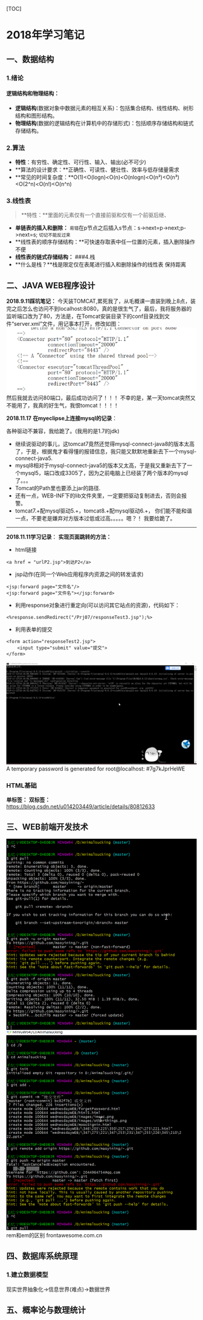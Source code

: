 [TOC]
# 2018年学习笔记
## 一、数据结构
### 1.绪论
#### 逻辑结构和物理结构：
-  **逻辑结构**(数据对象中数据元素的相互关系)：包括集合结构、线性结构、树形结构和图形结构。
-  **物理结构**(数据的逻辑结构在计算机中的存储形式)：包括顺序存储结构和链式存储结构。
### 2.算法
-  **特性**：有穷性、确定性、可行性、输入、输出(必不可少)
-  **算法的设计要求：**正确性、可读性、健壮性、效率与低存储量需求
-  **常见的时间复杂度：**O(1)<O(logn)<O(n)<O(nlogn)<O(n²)<O(n³)<O(2^n)<O(n!)<O(n^n)
### 3.线性表

>  **特性：**里面的元素仅有一个直接前驱和仅有一个前驱后继、

-  **单链表的插入和删除：**
`易错`在p节点之后插入s节点：s->next=p->next;p->next=s; `切记不能反过来`
-  **线性表的顺序存储结构：**可快速存取表中任一位置的元素，插入删除操作不便
-  **线性表的链式存储结构：**
###4.栈
- **什么是栈？**栈是限定仅在表尾进行插入和删除操作的线性表   保持距离
 
## 二、JAVA WEB程序设计
**2018.9.11踩坑笔记：**
今天装TOMCAT,累死我了，从毛概课一直装到晚上8点，装完之后怎么也访问不到localhost:8080，真的是很生气了，最后，我将服务器的监听端口改为了80，方法是，在Tomcat安装目录下的conf目录找到文件“server.xml”文件，用记事本打开，修改如图：
![Alt text](./1536666868634.png)
然后我就去访问80端口，最后成功访问了！！！
不幸的是，某一天tomcat突然又不能用了，我真的好生气，我恨tomcat！！！！


**2018.11.17**
**在myeclipse上连接mysql的记录**：

各种驱动不兼容，我给跪了。(我用的是1.7的jdk)

- 继续说驱动的事儿，这tomcat7竟然还觉得mysql-connect-java8的版本太高了，于是，根据鬼才看得懂的报错信息，我只能又默默地重新去下一个mysql-connect-java5.
- mysql8相对于mysql-connect-java5的版本又太高，于是我又重新去下了一个mysql5，端口改成3305了，因为之前电脑上已经装了两个版本的mysql了。。。
- Tomcat的Path里也要添上jar的路径.
- 还有一点，WEB-INF下的lib文件夹里，一定要把驱动复制进去，否则会报警。
- tomcat7.+配mysql驱动5.+，tomcat8.+配mysql驱动6.+，
你们能不能和谐一点，不要老是嫌弃对方版本过低或过高。。。。。嗯？！
我要给跪了。



-------------------------------------------------------
**2018.11.11学习记录**：
**实现页面跳转的方法：**
- html链接
```
<a href = "urlP2.jsp">到达P2</a>
```
- jsp动作(在同一个Web应用程序内资源之间的转发请求)
```
<jsp:forward page="文件名"/>
<jsp:forward page="文件名"></jsp:forward>
```

- 利用response对象进行重定向(可以访问其它站点的资源)，代码如下：
```
<%response.sendRedirect("/Prj07/responseTest3.jsp");%>
```
- 利用表单的提交
```
<form action="responseTest2.jsp">
	<input type="submit" value="提交">	
</form>
```
![Alt text](./1542039470017.png)
 A temporary password is generated for root@localhost: #7g7kJprHeWE
### HTML基础
**单标签：**
**双标签：**
https://blog.csdn.net/u014203449/article/details/80812633
## 三、WEB前端开发技术
![Alt text](./1537884298246.png)
![Alt text](./1537884318673.png)
rem和em的区别
frontawesome.com.cn
## 四、数据库系统原理
### 1.建立数据模型
现实世界抽象化→信息世界(难点)→数据世界

## 五、概率论与数理统计

